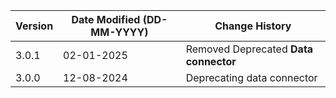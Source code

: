 | **Version** | **Date Modified (DD-MM-YYYY)** | **Change History**                                          |
|-------------|--------------------------------|-------------------------------------------------------------|
| 3.0.1       | 02-01-2025                     | Removed Deprecated **Data connector**                       |
| 3.0.0       | 12-08-2024                     | Deprecating data connector                                  |
